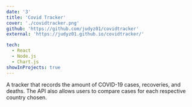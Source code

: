 ```yaml
---
date: '3'
title: 'Covid Tracker'
cover: './covidtracker.png'
github: 'https://github.com/judyz01/covidtracker'
external: 'https://judyz01.github.io/covidtracker/'

tech:
  - React
  - Node.js
  - Chart.js
showInProjects: true
---
```


A tracker that records the amount of COVID-19 cases, recoveries, and deaths. The API also allows users to compare cases for each respective country chosen.
